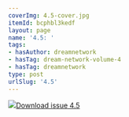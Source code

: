 ```yaml
---
coverImg: 4.5-cover.jpg
itemId: bcphbl3kedf
layout: page
name: '4.5: '
tags:
- hasAuthor: dreamnetwork
- hasTag: dream-network-volume-4
- hasTag: dreamnetwork
type: post
urlSlug: '4.5'
---
```

<img class="card-journal-img" src="../images/4.5-rect.jpg"/><a href="../files/pdfs/Volume_4/4.5-Dream-Network-Bulletin_Volume-4-Number-5.pdf" download="">Download issue 4.5</a>